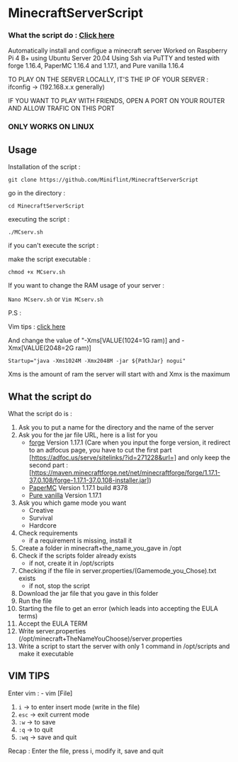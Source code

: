 # MinecraftServerScript
### What the script do : [Click here](https://github.com/Miniflint/MinecraftServerScript/blob/main/README.md#what-the-script-do)
Automatically install and configue a minecraft server
Worked on Raspberry Pi 4 B+ using Ubuntu Server 20.04 Using Ssh via PuTTY and tested with forge 1.16.4, PaperMC 1.16.4 and 1.17.1, and Pure vanilla 1.16.4

TO PLAY ON THE SERVER LOCALLY, IT'S THE IP OF YOUR SERVER : ifconfig -> (192.168.x.x generally)

IF YOU WANT TO PLAY WITH FRIENDS, OPEN A PORT ON YOUR ROUTER AND ALLOW TRAFIC ON THIS PORT

###                               **ONLY WORKS ON LINUX**
## Usage
Installation of the script :

```git clone https://github.com/Miniflint/MinecraftServerScript```

go in the directory :

```cd MinecraftServerScript```

executing the script :

`./MCserv.sh`

if you can't execute the script :

make the script executable :

`chmod +x MCserv.sh`

If you want to change the RAM usage of your server :

`Nano MCserv.sh`
or
`Vim MCserv.sh`

P.S :

Vim tips : [click here](https://github.com/Miniflint/MinecraftServerScript/blob/main/README.md#vim-tips)

And change the value of "-Xms[VALUE(1024=1G ram)] and -Xmx[VALUE(2048=2G ram)]

`Startup="java -Xms1024M -Xmx2048M -jar ${PathJar} nogui"`

Xms is the amount of ram the server will start with and Xmx is the maximum

## What the script do
What the script do is :
  1. Ask you to put a name for the directory and the name of the server
  2. Ask you for the jar file URL, here is a list for you
     - [forge](https://maven.minecraftforge.net/net/minecraftforge/forge/1.17.1-37.0.108/forge-1.17.1-37.0.108-installer.jar) Version 1.17.1 (Care when you input the forge version, it redirect to an adfocus page, you have to cut the first part [https://adfoc.us/serve/sitelinks/?id=271228&url=] and only keep the second part : [https://maven.minecraftforge.net/net/minecraftforge/forge/1.17.1-37.0.108/forge-1.17.1-37.0.108-installer.jar])
     - [PaperMC](https://papermc.io/api/v2/projects/paper/versions/1.17.1/builds/378/downloads/paper-1.17.1-378.jar) Version 1.17.1 build #378
     - [Pure vanilla](https://launcher.mojang.com/v1/objects/a16d67e5807f57fc4e550299cf20226194497dc2/server.jar) Version 1.17.1
  3. Ask you which game mode you want
     - Creative
     - Survival
     - Hardcore
  4. Check requirements
     - if a requirement is missing, install it
  5. Create a folder in minecraft+the_name_you_gave in /opt
  6. Check if the scripts folder already exists
     - if not, create it in /opt/scripts
  7. Checking if the file in server.properties/(Gamemode_you_Chose).txt exists
     - if not, stop the script
  8. Download the jar file that you gave in this folder
  9. Run the file
  10. Starting the file to get an error (which leads into accepting the EULA terms)
  11. Accept the EULA TERM
  12. Write server.properties (/opt/minecraft+TheNameYouChoose)/server.properties
  13. Write a script to start the server with only 1 command in /opt/scripts and make it executable

## VIM TIPS
  Enter vim :
    - vim [File]
  1. `i` ->   to enter insert mode (write in the file)
  2. `esc` -> exit current mode
  3. `:w`  -> to save
  4. `:q`  -> to quit
  5. `:wq` -> save and quit
  
  Recap :
  Enter the file, press i, modify it, save and quit
